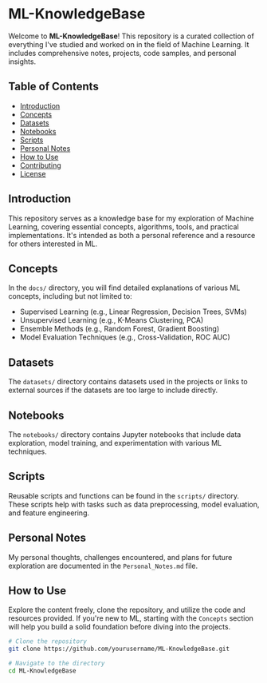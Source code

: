 # ML-KnowledgeBase

Welcome to **ML-KnowledgeBase**! This repository is a curated collection of everything I've studied and worked on in the field of Machine Learning. It includes comprehensive notes, projects, code samples, and personal insights.

## Table of Contents

- [Introduction](#introduction)
- [Concepts](#concepts)
- [Datasets](#datasets)
- [Notebooks](#notebooks)
- [Scripts](#scripts)
- [Personal Notes](#personal-notes)
- [How to Use](#how-to-use)
- [Contributing](#contributing)
- [License](#license)

## Introduction

This repository serves as a knowledge base for my exploration of Machine Learning, covering essential concepts, algorithms, tools, and practical implementations. It's intended as both a personal reference and a resource for others interested in ML.

## Concepts

In the `docs/` directory, you will find detailed explanations of various ML concepts, including but not limited to:
- Supervised Learning (e.g., Linear Regression, Decision Trees, SVMs)
- Unsupervised Learning (e.g., K-Means Clustering, PCA)
- Ensemble Methods (e.g., Random Forest, Gradient Boosting)
- Model Evaluation Techniques (e.g., Cross-Validation, ROC AUC)



## Datasets

The `datasets/` directory contains datasets used in the projects or links to external sources if the datasets are too large to include directly.

## Notebooks

The `notebooks/` directory contains Jupyter notebooks that include data exploration, model training, and experimentation with various ML techniques.

## Scripts

Reusable scripts and functions can be found in the `scripts/` directory. These scripts help with tasks such as data preprocessing, model evaluation, and feature engineering.



## Personal Notes

My personal thoughts, challenges encountered, and plans for future exploration are documented in the `Personal_Notes.md` file.

## How to Use

Explore the content freely, clone the repository, and utilize the code and resources provided. If you're new to ML, starting with the `Concepts` section will help you build a solid foundation before diving into the projects.

```bash
# Clone the repository
git clone https://github.com/yourusername/ML-KnowledgeBase.git

# Navigate to the directory
cd ML-KnowledgeBase
